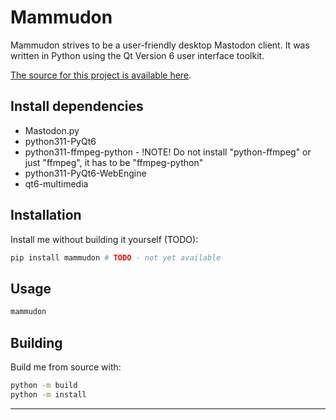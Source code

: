 # Mammudon

Mammudon strives to be a user-friendly desktop Mastodon client. It was written
in Python using the Qt Version 6 user interface toolkit.

[The source for this project is available here][src].

## Install dependencies

- Mastodon.py
- python311-PyQt6
- python311-ffmpeg-python  - !NOTE! Do not install "python-ffmpeg" or just "ffmpeg", it has to be "ffmpeg-python"
- python311-PyQt6-WebEngine
- qt6-multimedia

## Installation

Install me without building it yourself (TODO):

```bash
pip install mammudon # TODO - not yet available
```

## Usage
```bash
mammudon
```

## Building

Build me from source with:

```bash
python -m build
python -m install
```

----

[src]: https://github.com/eisfuchs-de/mammudon
